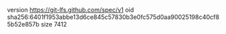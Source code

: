 version https://git-lfs.github.com/spec/v1
oid sha256:6401f1953abbe13d6ce845c57830b3e0fc575d0aa90025198c40cf85b52e857b
size 7412
